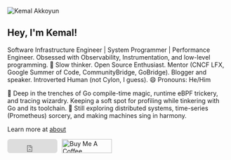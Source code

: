 ![Kemal Akkoyun](/img/banner.jpeg)

## Hey, I'm Kemal!

Software Infrastructure Engineer | System Programmer | Performance Engineer. Obsessed with Observability, Instrumentation, and low-level programming. 🤔 Slow thinker. Open Source Enthusiast. Mentor (CNCF LFX, Google Summer of Code, CommunityBridge, GoBridge). Blogger and speaker. Introverted Human (not Cylon, I guess). 😄 Pronouns: He/Him

🔭 Deep in the trenches of Go compile-time magic, runtime eBPF trickery, and tracing wizardry. Keeping a soft spot for profiling while tinkering with Go and its toolchain. 🌱 Still exploring distributed systems, time-series (Prometheus) sorcery, and making machines sing in harmony.

Learn more at [about](https://kakkoyun.me/about)

<div style="display: flex; gap: 10px; align-items: center;">

<iframe src="https://github.com/sponsors/kakkoyun/button" title="Sponsor kakkoyun" height="32" width="114" style="border: 0; border-radius: 6px;"></iframe>

<p style="margin: 0;">
<a href="https://www.buymeacoffee.com/kakkoyun" target="_blank"><img src="https://cdn.buymeacoffee.com/buttons/v2/default-yellow.png" alt="Buy Me A Coffee" style="height: 32px; width: 114px;" ></a>
</p>

</div>
